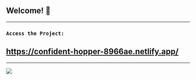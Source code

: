## Welcome! 👋
--------------------------------------------------------------------------

### `Access the Project:`

## https://confident-hopper-8966ae.netlify.app/

--------------------------------------------------------------------------


![](./design/peaceful-kilby-651bf2.netlify.app.png)
